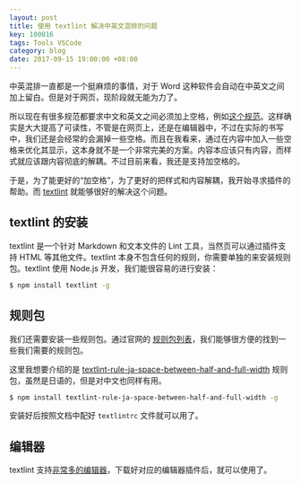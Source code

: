 ```yaml
---
layout: post
title: 使用 textlint 解决中英文混排的问题
key: 100016
tags: Tools VSCode
category: blog
date: 2017-09-15 19:00:00 +08:00
---
```


中英混排一直都是一个挺麻烦的事情，对于 Word 这种软件会自动在中英文之间加上留白。但是对于网页，现阶段就无能为力了。

所以现在有很多规范都要求中文和英文之间必须加上空格，例如[这个规范](https://github.com/fex-team/styleguide/blob/master/markdown.md)。这样确实是大大提高了可读性，不管是在网页上，还是在编辑器中，不过在实际的书写中，我们还是会经常的会漏掉一些空格。而且在我看来，通过在内容中加入一些空格来优化其显示，这本身就不是一个非常完美的方案。内容本应该只有内容，而样式就应该跟内容彻底的解耦。不过目前来看，我还是支持加空格的。

于是，为了能更好的“加空格”，为了更好的把样式和内容解耦，我开始寻求插件的帮助。而 [textlint](https://github.com/textlint/textlint) 就能够很好的解决这个问题。

<!--more-->

## textlint 的安装

textlint 是一个针对 Markdown 和文本文件的 Lint 工具，当然页可以通过插件支持 HTML 等其他文件。textlint 本身不包含任何的规则，你需要单独的来安装规则包。textlint 使用 Node.js 开发，我们能很容易的进行安装：

```bash
$ npm install textlint -g
```

## 规则包

我们还需要安装一些规则包。通过官网的 [规则包列表](https://github.com/textlint/textlint/wiki/Collection-of-textlint-rule)，我们能够很方便的找到一些我们需要的规则包。

这里我想要介绍的是 [textlint-rule-ja-space-between-half-and-full-width](https://github.com/textlint-ja/textlint-rule-spacing/tree/master/packages/textlint-rule-ja-space-between-half-and-full-width) 规则包，虽然是日语的，但是对中文也同样有用。

```bash
$ npm install textlint-rule-ja-space-between-half-and-full-width -g
```

安装好后按照文档中配好 `textlintrc` 文件就可以用了。

## 编辑器

textlint 支持[非常多的编辑器](https://github.com/textlint/textlint#editors)，下载好对应的编辑器插件后，就可以使用了。